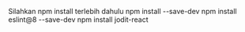 Silahkan npm install terlebih dahulu
npm install --save-dev
npm install eslint@8 --save-dev
npm install jodit-react
